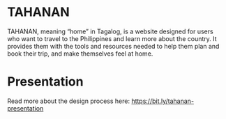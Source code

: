 # TAHANAN
TAHANAN, meaning “home” in Tagalog, is a website designed for users who want to travel to the Philippines and learn more about the country. It provides them with the tools and resources needed to help them plan and book their trip, and make themselves feel at home.

# Presentation
Read more about the design process here: https://bit.ly/tahanan-presentation
